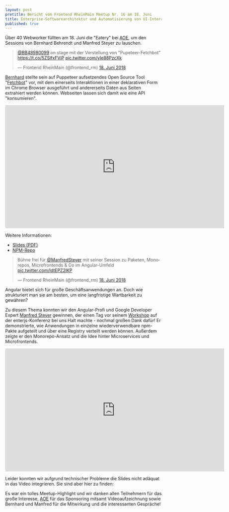 ```yaml
---
layout: post
pretitle: Bericht vom Frontend RheinMain Meetup Nr. 16 am 18. Juni
title: Enterprise-Softwarearchitektur und Automatisierung von UI-Interaktionen
published: true
---
```


Über 40 Webworker füllten am 18. Juni die "Eatery" bei [AOE](https://www.aoe.com/), um den Sessions von Bernhard Behrendt und Manfred Steyer zu lauschen. 

<blockquote class="twitter-tweet" data-lang="de"><p lang="de" dir="ltr"><a href="https://twitter.com/BB48980099?ref_src=twsrc%5Etfw">@BB48980099</a> on stage mit der Vorstellung von &quot;Pupeteer-Fetchbot&quot; <a href="https://t.co/5ZSlfxFViP">https://t.co/5ZSlfxFViP</a> <a href="https://t.co/yIe88PzcXk">pic.twitter.com/yIe88PzcXk</a></p>&mdash; Frontend RheinMain (@frontend_rm) <a href="https://twitter.com/frontend_rm/status/1008778759942688771?ref_src=twsrc%5Etfw">18. Juni 2018</a></blockquote>
<script async src="https://platform.twitter.com/widgets.js" charset="utf-8"></script>

[Bernhard](https://twitter.com/BB48980099) stellte sein auf Puppeteer aufsetzendes Open Source Tool "[Fetchbot](https://github.com/AOEpeople/puppeteer-fetchbot)" vor, mit dem einerseits Interaktionen in einer deklarativen Form im Chrome Browser ausgeführt und andererseits Daten aus Seiten extrahiert werden können. Webseiten lassen sich damit wie eine API "konsumieren".

<iframe width="705" height="396" src="https://www.youtube.com/embed/t71saoi4slQ" frameborder="0" allow="autoplay; encrypted-media" allowfullscreen></iframe>


<script class="speakerdeck-embed" data-id="c80d691b0dc84e559081a15f09b4265c" data-ratio="1.33333333333333" src="//speakerdeck.com/assets/embed.js"> </script>

Weitere Informationen:
- [Slides (PDF)](https://speakerd.s3.amazonaws.com/presentations/c80d691b0dc84e559081a15f09b4265c/FERM.pdf)
- [NPM-Repo](https://www.npmjs.com/package/fetchbot)


<blockquote class="twitter-tweet" data-lang="de"><p lang="de" dir="ltr">Bühne frei für <a href="https://twitter.com/ManfredSteyer?ref_src=twsrc%5Etfw">@ManfredSteyer</a> mit seiner Session zu Paketen, Monorepos, Microfrontends &amp; Co im Angular-Umfeld <a href="https://t.co/ldtEPZ2lKP">pic.twitter.com/ldtEPZ2lKP</a></p>&mdash; Frontend RheinMain (@frontend_rm) <a href="https://twitter.com/frontend_rm/status/1008781239602569216?ref_src=twsrc%5Etfw">18. Juni 2018</a></blockquote>
<script async src="https://platform.twitter.com/widgets.js" charset="utf-8"></script>


Angular bietet sich für große Geschäftsanwendungen an. Doch wie strukturiert man sie am besten, um eine langfristige Wartbarkeit zu gewähren? 

Zu diesem Thema konnten wir den Angular-Profi und Google Developer Expert [Manfred Steyer](https://www.softwarearchitekt.at) gewinnen, der einen Tag vor seinem [Workshop](https://www.enterjs.de/single?id=6543&advanced-angular%3A-enterprise-architekturen-mit-angular) auf der enterjs-Konferenz bei uns Halt machte - nochmal großen Dank dafür! Er demonstrierte, wie Anwendungen in einzelne wiederverwendbare npm-Pakte aufgeteilt und über eine Registry verteilt werden können. Außerdem zeigte er den Monorepo-Ansatz und die Idee hinter Microservices und Microfrontends.

<iframe width="705" height="396" src="https://www.youtube.com/embed/eZ91bip6qm4" frameborder="0" allow="autoplay; encrypted-media" allowfullscreen></iframe>

Leider konnten wir aufgrund technischer Probleme die Slides nicht adäquat in das Video integrieren. Sie sind aber hier zu finden:

<script class="speakerdeck-embed" data-id="1f3674a812d947528baae1a634b64633" data-ratio="1.77777777777778" src="//speakerdeck.com/assets/embed.js"> </script>

Es war ein tolles Meetup-Highlight und wir danken allen Teilnehmern für das große Interesse, [AOE](https://www.aoe.com/) für das Sponsoring mitsamt Videoaufzeichnung sowie Bernhard und Manfred für die Mitwirkung und die interessanten Gespräche!
